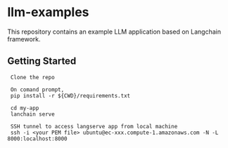 # llm-examples

This repository contains an example LLM application based on Langchain framework. 

## Getting Started

```
 Clone the repo
 
 On comand prompt,
 pip install -r ${CWD}/requirements.txt

```

```
 cd my-app
 lanchain serve
```

```
 SSH tunnel to access langserve app from local machine
 ssh -i <your PEM file> ubuntu@ec-xxx.compute-1.amazonaws.com -N -L 8000:localhost:8000
```
